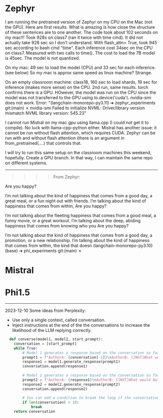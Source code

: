 # Zephyr
I am running the pretrained version of Zephyr on my CPU on the Mac (not the GPU). Here are first results.
What is amazing is how close the structure of these sentences are to one another.
The code took about 102 seconds on my mac!!! Took 928s on class7 (ran it twice with time cmd). 
It did not actually take 928 sec so I don't understand.  With flash_attn= True, took 945 sec according to bash cmd "time". 
Each inference cost 34sec on the CPU on class7. Measured with  two calls to time(). 
The cost to load the 7B model is 45sec. The model is not quantized. 

On my mac: 49 sec to load the model (CPU) and 33 sec for each inference.  (see below)
So my mac is approx same speed as linux machine? Strange. 

On an empty classroom machine: class18, 160 sec to load shards, 19 sec for inference (makes more sense) on the CPU. 
2nd run, same results. torch confirms there is a GPU. HOwever, the model was run on the CPU since the model was
not transferred to the GPU using to.device('cuda'). nvidia-smi does not work. 
Error: "(langchain-monorepo-py3.11) ➜  zephyr_experiments git:(main) ✗ nvidia-smi
Failed to initialize NVML: Driver/library version mismatch
NVML library version: 545.23"

I cannot run Mistral on my mac gpu using llama.cpp (I could not get it to compile). No luck with llama-cpp-python either. Mistral has another issue: it cannot be run without flash attention, which requires CUDA. Zephyr can be run with and without flash attention (there is an argument in from_pretrained(....) that controls that.

I will try to run this same setup on the classroom machines this weekend, hopefully.
Create a GPU branch. In that way, I can maintain the same repo on different systems. 

-----------------------------------------
>>>> From Zephyr:

Are you happy?

I’m not talking about the kind of happiness that comes from a good day, a great meal, or a fun night out with friends. I’m talking about the kind of happiness that comes from within,
Are you happy?

I’m not talking about the fleeting happiness that comes from a good meal, a funny movie, or a great workout. I’m talking about the deep, abiding happiness that comes from knowing who you
Are you happy?

I’m not talking about the kind of happiness that comes from a good day, a promotion, or a new relationship. I’m talking about the kind of happiness that comes from within, the kind that doesn
(langchain-monorepo-py3.10) (base) ➜  phi_experiments git:(main) ✗

# Mistral

# Phi1.5
----------------------------------------------------------------------
2023-12-10
Some ideas from Perplexity: 
- Use only a single context, called conversation. 
- Inject instructions at the end of the the conversations to increase the likelihood
  of the LLM replying correctly. 
``` python
  def converse(model1, model2, start_prompt):
    conversation = [start_prompt]
    while True:
        # Model 1 generates a response based on the conversation so far
        prompt1 = f"AuthorA: {conversation[-1]}\nAuthorB: [INST]What would AuthorA say in response to AuthorB?[/INST]"
        response1 = model1.generate_response(prompt1)
        conversation.append(response1)
        
        # Model 2 generates a response based on the conversation so far
        prompt2 = f"AuthorA: {response1}\nAuthorB: [INST]What would AuthorB say in response to AuthorA?[/INST]"
        response2 = model2.generate_response(prompt2)
        conversation.append(response2)
        
        # You can add a condition to break the loop if the conversation reaches a certain length
        if len(conversation) > 10:
            break
    return conversation
```
